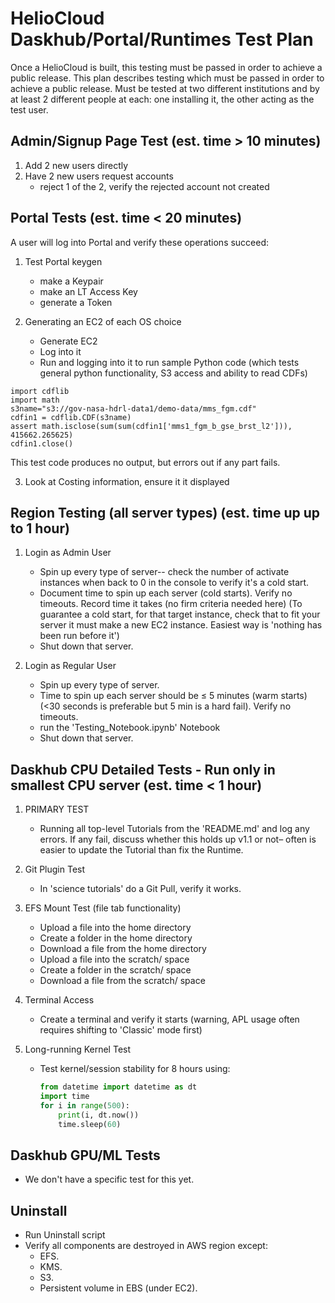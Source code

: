 # HelioCloud Daskhub/Portal/Runtimes Test Plan

Once a HelioCloud is built, this testing must be passed in order to achieve a public release.  This plan describes testing which must be passed in order to achieve a public release. Must be tested at two different institutions and by at least 2 different people at each: one installing it, the other acting as the test user.

## Admin/Signup Page Test (est. time > 10 minutes)

1. Add 2 new users directly
2. Have 2 new users request accounts
   - reject 1 of the 2, verify the rejected account not created

## Portal Tests (est. time < 20 minutes)

A user will log into Portal and verify these operations succeed:

1. Test Portal keygen
   - make a Keypair
   - make an LT Access Key
   - generate a Token

2. Generating an EC2 of each OS choice
   - Generate EC2
   - Log into it
   - Run and logging into it to run sample Python code (which tests general python functionality, S3 access and ability to read CDFs)
```
import cdflib
import math
s3name="s3://gov-nasa-hdrl-data1/demo-data/mms_fgm.cdf"
cdfin1 = cdflib.CDF(s3name)
assert math.isclose(sum(sum(cdfin1['mms1_fgm_b_gse_brst_l2'])), 415662.265625)
cdfin1.close()
```

This test code produces no output, but errors out if any part fails.

3. Look at Costing information, ensure it it displayed

## Region Testing (all server types) (est. time up up to 1 hour)

1. Login as Admin User
     - Spin up every type of server-- check the number of activate instances when back to 0 in the console to verify it's a cold start.  
     - Document time to spin up each server (cold starts). Verify no timeouts.  Record time it takes (no firm criteria needed here)
     (To guarantee a cold start, for that target instance, check that to fit your server it must make a new EC2 instance. Easiest way is 'nothing has been run before it')
     - Shut down that server.
     
2. Login as Regular User
     - Spin up every type of server.  
     - Time to spin up each server should be ≤ 5 minutes (warm starts) (<30 seconds is preferable but 5 min is  a hard fail). Verify no timeouts.  
     - run the 'Testing_Notebook.ipynb' Notebook
     - Shut down that server.

## Daskhub CPU Detailed Tests - Run only in smallest CPU server (est. time < 1 hour)

1. PRIMARY TEST
   - Running all top-level Tutorials from the 'README.md' and log any errors. If any fail, discuss whether this holds up v1.1 or not– often is easier to update the Tutorial than fix the Runtime.

2. Git Plugin Test
   - In 'science tutorials' do a Git Pull, verify it works.

3. EFS Mount Test (file tab functionality)
   - Upload a file into the home directory
   - Create a folder in the home directory
   - Download a file from the home directory
   - Upload a file into the scratch/ space
   - Create a folder in the scratch/ space
   - Download a file from the scratch/ space

4. Terminal Access
   - Create a terminal and verify it starts (warning, APL usage often requires shifting to 'Classic' mode first)

5. Long-running Kernel Test
   - Test kernel/session stability for 8 hours using:  
     ```python
     from datetime import datetime as dt
     import time
     for i in range(500):
         print(i, dt.now())
         time.sleep(60)
     ```

## Daskhub GPU/ML Tests

   - We don't have a specific test for this yet.

## Uninstall
   - Run Uninstall script
   - Verify all components are destroyed in AWS region except:  
      - EFS.  
      - KMS.  
      - S3.  
      - Persistent volume in EBS (under EC2).
